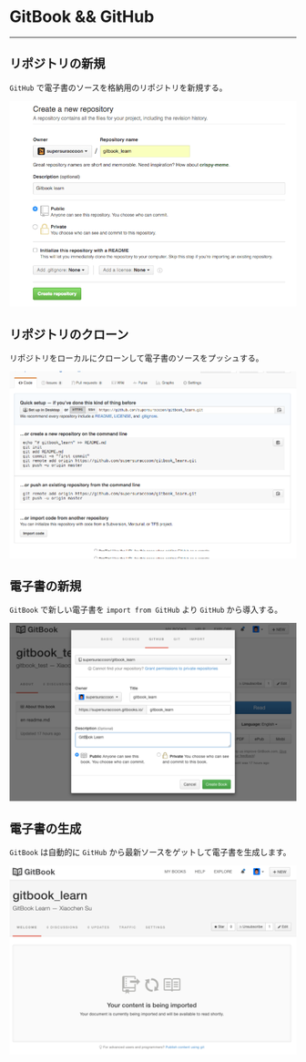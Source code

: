 # GitBook && GitHub
___

## リポジトリの新規
`GitHub` で電子書のソースを格納用のリポジトリを新規する。

![1.png](./res/img/1.png)


## リポジトリのクローン
リポジトリをローカルにクローンして電子書のソースをプッシュする。

![2.png](./res/img/2.png)


## 電子書の新規
`GitBook` で新しい電子書を `import from GitHub` より `GitHub` から導入する。

![3.png](./res/img/3.png)


## 電子書の生成
`GitBook` は自動的に `GitHub` から最新ソースをゲットして電子書を生成します。

![4.png](./res/img/4.png)






